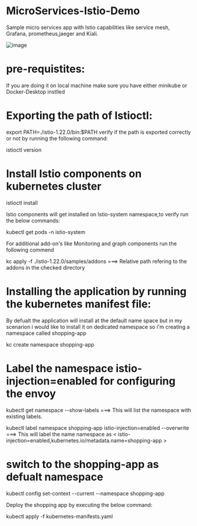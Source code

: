 # MicroServices-Istio-Demo
Sample micro services app with Istio capabilities like service mesh, Grafana, prometheus,jaeger and Kiali.

![image](https://github.com/KiranReddy-28may1988/MicroServices-Istio-Demo/assets/35845129/a190260d-fa08-4a40-8610-344999ebb944)


# pre-requistites:
If you are doing it on local machine make sure you have either minikube or Docker-Desktop instlled

# Exporting the path of Istioctl:
export PATH=./istio-1.22.0/bin:$PATH
verify if the path is exported correctly or not by running the following command:

istioctl version

# Install Istio components on kubernetes cluster

istioctl install 

Istio components will get installed on Istio-system namespace,to verify run the below commands:

kubectl get pods -n istio-system

For additional add-on's like Monitoring and graph components run the following commend 

kc apply -f ./istio-1.22.0/samples/addons   ===> Relative path refering to the addons in the checked directory 

# Installing the application by running the kubernetes manifest file:

By defualt the application will install at the default name space but in my scenarion i would like to install it on dedicated namespace so i'm creating a namespace called shopping-app

kc create namespace shopping-app

# Label the namespace istio-injection=enabled  for configuring the envoy 

kubectl get namespace --show-labels   ===> This will list the namespace with existing labels. 

kubectl label namespace shopping-app istio-injection=enabled --overwrite   ===> This will label the name namespace as <  istio-injection=enabled,kubernetes.io/metadata.name=shopping-app >

# switch to the shopping-app as defualt namespace 

kubectl config set-context --current --namespace shopping-app

Deploy the shopping app by executing the below command:

kubectl apply -f  kubernetes-manifests.yaml

